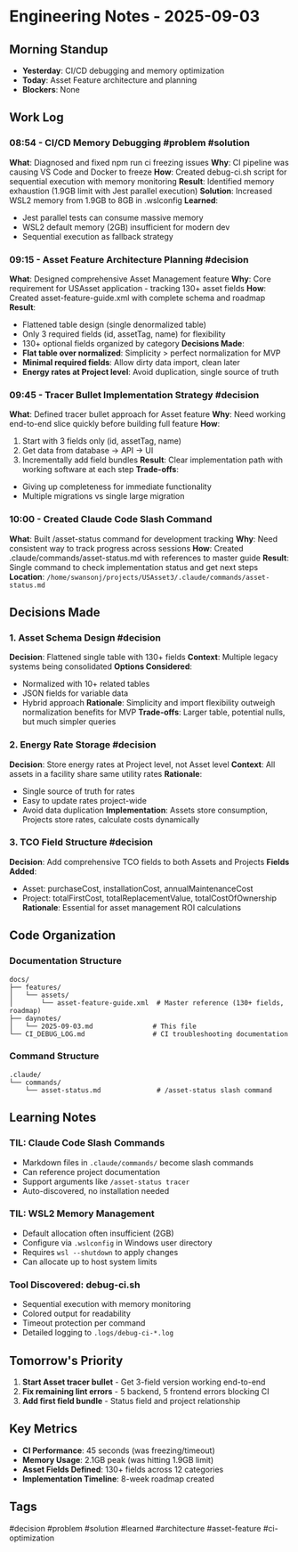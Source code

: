 # Engineering Notes - 2025-09-03

## Morning Standup
- **Yesterday**: CI/CD debugging and memory optimization
- **Today**: Asset Feature architecture and planning
- **Blockers**: None

## Work Log

### 08:54 - CI/CD Memory Debugging #problem #solution
**What**: Diagnosed and fixed npm run ci freezing issues
**Why**: CI pipeline was causing VS Code and Docker to freeze
**How**: Created debug-ci.sh script for sequential execution with memory monitoring
**Result**: Identified memory exhaustion (1.9GB limit with Jest parallel execution)
**Solution**: Increased WSL2 memory from 1.9GB to 8GB in .wslconfig
**Learned**: 
- Jest parallel tests can consume massive memory
- WSL2 default memory (2GB) insufficient for modern dev
- Sequential execution as fallback strategy

### 09:15 - Asset Feature Architecture Planning #decision
**What**: Designed comprehensive Asset Management feature
**Why**: Core requirement for USAsset application - tracking 130+ asset fields
**How**: Created asset-feature-guide.xml with complete schema and roadmap
**Result**: 
- Flattened table design (single denormalized table)
- Only 3 required fields (id, assetTag, name) for flexibility
- 130+ optional fields organized by category
**Decisions Made**:
- **Flat table over normalized**: Simplicity > perfect normalization for MVP
- **Minimal required fields**: Allow dirty data import, clean later
- **Energy rates at Project level**: Avoid duplication, single source of truth

### 09:45 - Tracer Bullet Implementation Strategy #decision
**What**: Defined tracer bullet approach for Asset feature
**Why**: Need working end-to-end slice quickly before building full feature
**How**: 
1. Start with 3 fields only (id, assetTag, name)
2. Get data from database → API → UI
3. Incrementally add field bundles
**Result**: Clear implementation path with working software at each step
**Trade-offs**: 
- Giving up completeness for immediate functionality
- Multiple migrations vs single large migration

### 10:00 - Created Claude Code Slash Command
**What**: Built /asset-status command for development tracking
**Why**: Need consistent way to track progress across sessions
**How**: Created .claude/commands/asset-status.md with references to master guide
**Result**: Single command to check implementation status and get next steps
**Location**: `/home/swansonj/projects/USAsset3/.claude/commands/asset-status.md`

## Decisions Made

### 1. Asset Schema Design #decision
**Decision**: Flattened single table with 130+ fields
**Context**: Multiple legacy systems being consolidated
**Options Considered**:
- Normalized with 10+ related tables
- JSON fields for variable data
- Hybrid approach
**Rationale**: Simplicity and import flexibility outweigh normalization benefits for MVP
**Trade-offs**: Larger table, potential nulls, but much simpler queries

### 2. Energy Rate Storage #decision  
**Decision**: Store energy rates at Project level, not Asset level
**Context**: All assets in a facility share same utility rates
**Rationale**:
- Single source of truth for rates
- Easy to update rates project-wide
- Avoid data duplication
**Implementation**: Assets store consumption, Projects store rates, calculate costs dynamically

### 3. TCO Field Structure #decision
**Decision**: Add comprehensive TCO fields to both Assets and Projects
**Fields Added**:
- Asset: purchaseCost, installationCost, annualMaintenanceCost
- Project: totalFirstCost, totalReplacementValue, totalCostOfOwnership
**Rationale**: Essential for asset management ROI calculations

## Code Organization

### Documentation Structure
```
docs/
├── features/
│   └── assets/
│       └── asset-feature-guide.xml  # Master reference (130+ fields, roadmap)
├── daynotes/
│   └── 2025-09-03.md               # This file
└── CI_DEBUG_LOG.md                 # CI troubleshooting documentation
```

### Command Structure  
```
.claude/
└── commands/
    └── asset-status.md              # /asset-status slash command
```

## Learning Notes

### TIL: Claude Code Slash Commands
- Markdown files in `.claude/commands/` become slash commands
- Can reference project documentation
- Support arguments like `/asset-status tracer`
- Auto-discovered, no installation needed

### TIL: WSL2 Memory Management
- Default allocation often insufficient (2GB)
- Configure via `.wslconfig` in Windows user directory
- Requires `wsl --shutdown` to apply changes
- Can allocate up to host system limits

### Tool Discovered: debug-ci.sh
- Sequential execution with memory monitoring
- Colored output for readability
- Timeout protection per command
- Detailed logging to `.logs/debug-ci-*.log`

## Tomorrow's Priority
1. **Start Asset tracer bullet** - Get 3-field version working end-to-end
2. **Fix remaining lint errors** - 5 backend, 5 frontend errors blocking CI
3. **Add first field bundle** - Status field and project relationship

## Key Metrics
- **CI Performance**: 45 seconds (was freezing/timeout)
- **Memory Usage**: 2.1GB peak (was hitting 1.9GB limit)
- **Asset Fields Defined**: 130+ fields across 12 categories
- **Implementation Timeline**: 8-week roadmap created

## Tags
#decision #problem #solution #learned #architecture #asset-feature #ci-optimization